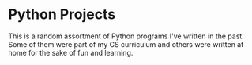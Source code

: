# Python Projects

This is a random assortment of Python programs I've written in the past. Some of them were part of my CS curriculum and others were written at home for the sake of fun and learning. 
